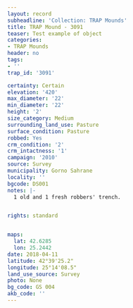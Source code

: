 ```yaml
---
layout: record
subheadline: 'Collection: TRAP Mounds'
title: TRAP Mound - 3091
teaser: Test example of object
categories:
- TRAP Mounds
header: no
tags:
- ''
trap_id: '3091'

certainty: Certain
elevation: '420'
max_diameter: '22'
min_diameter: '22'
height: '2'
size_category: Medium
surrounding_land_use: Pasture
surface_condition: Pasture
robbed: Yes
crm_condition: '2'
crm_intactness: '1'
campaign: '2010'
source: Survey
municipality: Gorno Sahrane
locality: ''
bgcode: DS001
notes: |-
  1 old and 1 fresh robbers' trench.


rights: standard


maps:
  lat: 42.6285
  lon: 25.2442
date: 2018-04-11
latitude: 42°39'25.2"
longitude: 25°14'08.5"
land_use_source: Survey
photo: None
bg_code: GS 004
akb_code: ''
---
```

